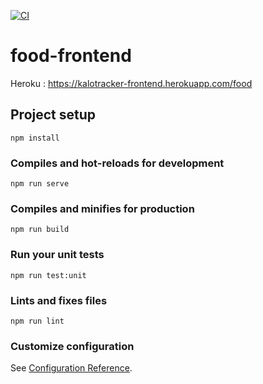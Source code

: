 [![CI](https://github.com/HIStudiosEU/food-frontend/actions/workflows/ci.yml/badge.svg)](https://github.com/HIStudiosEU/food-frontend/actions/workflows/ci.yml)
# food-frontend

Heroku : https://kalotracker-frontend.herokuapp.com/food

## Project setup
```
npm install
```

### Compiles and hot-reloads for development
```
npm run serve
```

### Compiles and minifies for production
```
npm run build
```

### Run your unit tests
```
npm run test:unit
```

### Lints and fixes files
```
npm run lint
```

### Customize configuration
See [Configuration Reference](https://cli.vuejs.org/config/).
